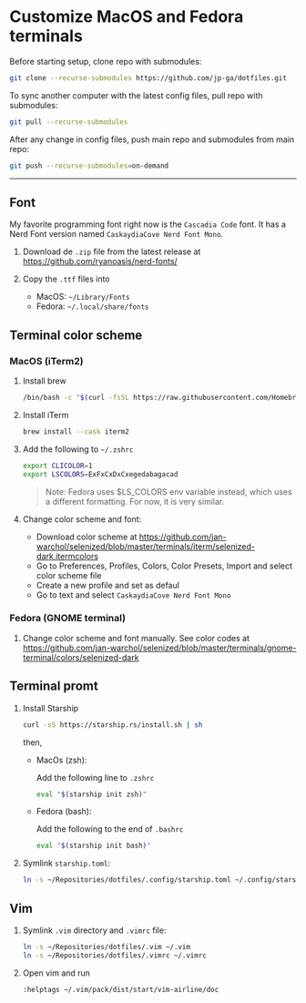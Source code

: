 # Customize MacOS and Fedora terminals

Before starting setup, clone repo with submodules: 

```bash
git clone --recurse-submodules https://github.com/jp-ga/dotfiles.git
```

To sync another computer with the latest config files, pull repo with submodules:

```bash
git pull --recurse-submodules
```

After any change in config files, push main repo and  submodules from main repo:

```bash
git push --recurse-submodules=on-demand
```

___

## Font

My favorite programming font right now is the `Cascadia Code` font. It has a Nerd Font version named `CaskaydiaCove Nerd Font Mono`.

1. Download de `.zip` file from the latest release at https://github.com/ryanoasis/nerd-fonts/

2. Copy the `.ttf` files into

    - MacOS: `~/Library/Fonts`
    - Fedora: `~/.local/share/fonts`

## Terminal color scheme

### MacOS (iTerm2)

1. Install brew

    ```bash
    /bin/bash -c "$(curl -fsSL https://raw.githubusercontent.com/Homebrew/install/HEAD/install.sh)"
    ```

2. Install iTerm

    ```bash
    brew install --cask iterm2
    ```

3. Add the following to `~/.zshrc`

    ```bash
    export CLICOLOR=1
    export LSCOLORS=ExFxCxDxCxegedabagacad
    ```
    > Note: Fedora uses $LS_COLORS env variable instead, which uses a different formatting. For now, it is very similar.

4. Change color scheme and font:

    - Download color scheme at https://github.com/jan-warchol/selenized/blob/master/terminals/iterm/selenized-dark.itermcolors
    - Go to Preferences, Profiles, Colors, Color Presets, Import and select color scheme file
    - Create a new profile and set as defaul
    - Go to text and select `CaskaydiaCove Nerd Font Mono`

### Fedora (GNOME terminal)

1. Change color scheme and font manually. See color codes at https://github.com/jan-warchol/selenized/blob/master/terminals/gnome-terminal/colors/selenized-dark

## Terminal promt

1. Install Starship

    ```bash
    curl -sS https://starship.rs/install.sh | sh
    ```
    then,

    - MacOs (zsh): 

        Add the following line to `.zshrc`
        ```bash
        eval "$(starship init zsh)"
        ```
        
    - Fedora (bash):

        Add the following to the end of `.bashrc`
        ```bash
        eval "$(starship init bash)"
        ```

2. Symlink `starship.toml`:

    ```bash
    ln -s ~/Repositories/dotfiles/.config/starship.toml ~/.config/starship.toml
    ```

## Vim

1. Symlink `.vim` directory and `.vimrc` file:

    ```bash
    ln -s ~/Repositories/dotfiles/.vim ~/.vim
    ln -s ~/Repositories/dotfiles/.vimrc ~/.vimrc
    ```

2. Open vim and run 

    ```
    :helptags ~/.vim/pack/dist/start/vim-airline/doc
    ```
